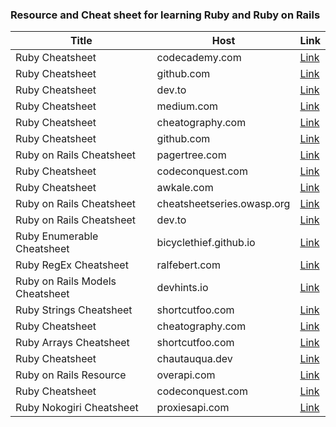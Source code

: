 ### Resource and Cheat sheet for learning Ruby and Ruby on Rails

| Title                           | Host                       | Link                                                                                                      |
| ------------------------------- | -------------------------- | --------------------------------------------------------------------------------------------------------- |
| Ruby Cheatsheet                 | codecademy.com             | [Link](https://www.codecademy.com/learn/learn-ruby/modules/learn-ruby-introduction-to-ruby-u/cheatsheet)  |
| Ruby Cheatsheet                 | github.com                 | [Link](https://github.com/ThibaultJanBeyer/cheatsheets/blob/master/Ruby-Cheatsheet.md#sorting--comparing) |
| Ruby Cheatsheet                 | dev.to                     | [Link](https://dev.to/ericchapman/my-beloved-ruby-cheat-sheet-208o)                                       |
| Ruby Cheatsheet                 | medium.com                 | [Link](https://medium.com/@trevahok/coolest-ruby-cheatsheet-ever-for-a-python-coder-part-1-dbdb9cfdd991)  |
| Ruby Cheatsheet                 | cheatography.com           | [Link](https://cheatography.com/frankperez/cheat-sheets/ruby-programming/)                                |
| Ruby Cheatsheet                 | github.com                 | [Link](https://github.com/lifeparticle/Ruby-Cheatsheet)                                                   |
| Ruby on Rails Cheatsheet        | pagertree.com              | [Link](https://pagertree.com/blog/ruby-on-rails-cheat-sheet)                                              |
| Ruby Cheatsheet                 | codeconquest.com           | [Link](https://www.codeconquest.com/cheat-sheets/ruby-cheat-sheet/)                                       |
| Ruby Cheatsheet                 | awkale.com                 | [Link](https://awkale.me/cheatsheets/ruby/)                                                               |
| Ruby on Rails Cheatsheet        | cheatsheetseries.owasp.org | [Link](https://cheatsheetseries.owasp.org/cheatsheets/Ruby_on_Rails_Cheat_Sheet.html)                     |
| Ruby on Rails Cheatsheet        | dev.to                     | [Link](https://dev.to/ericchapman/my-beloved-ruby-on-rails-cheat-sheet-50pi)                              |
| Ruby Enumerable Cheatsheet      | bicyclethief.github.io     | [Link](https://bicyclethief.github.io/cheatsheets/ruby-enumerables.html)                                  |
| Ruby RegEx Cheatsheet           | ralfebert.com              | [Link](https://www.ralfebert.com/snippets/ruby-rails/regex_cheat_sheet/)                                  |
| Ruby on Rails Models Cheatsheet | devhints.io                | [Link](https://devhints.io/rails-models)                                                                  |
| Ruby Strings Cheatsheet         | shortcutfoo.com            | [Link](https://shortcutfoo.com/app/dojos/ruby-strings/cheatsheet)                                         |
| Ruby Cheatsheet                 | cheatography.com           | [Link](https://cheatography.com/tag/ruby/)                                                                |
| Ruby Arrays Cheatsheet          | shortcutfoo.com            | [Link](https://shortcutfoo.com/app/dojos/ruby-arrays/cheatsheet)                                          |
| Ruby Cheatsheet                 | chautauqua.dev             | [Link](https://chautauqua.dev/cheat-sheets/ruby)                                                          |
| Ruby on Rails Resource          | overapi.com                | [Link](https://overapi.com/rubyrails)                                                                     |
| Ruby Cheatsheet                 | codeconquest.com           | [Link](https://www.codeconquest.com/wp-content/uploads/Ruby-Cheat-Sheet-by-CodeConquestDOTcom.pdf)        |
| Ruby Nokogiri Cheatsheet        | proxiesapi.com             | [Link](https://proxiesapi.com/articles/the-ultimate-nokogiri-cheat-sheet-for-ruby)                        |
